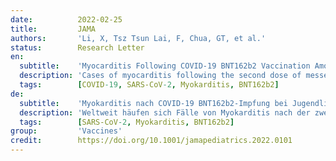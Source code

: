 ```yaml
---
date:          2022-02-25
title:         JAMA
authors:       'Li, X, Tsz Tsun Lai, F, Chua, GT, et al.'
status:        Research Letter
en:
  subtitle:    'Myocarditis Following COVID-19 BNT162b2 Vaccination Among Adolescents in Hong Kong'
  description: 'Cases of myocarditis following the second dose of messenger RNA (mRNA) vaccine are accruing worldwide, especially in younger male adults and adolescents. In weighing the risk of myocarditis against the benefit of preventing severe COVID-19, Norway, the UK, and Taiwan have suspended the second dose of mRNA vaccine for adolescents. Similarly, adolescents (aged 12-17 years) in Hong Kong have been recommended to receive 1 dose of BNT162b2 instead of 2 doses 21 days apart since September 15, 2021.'
  tags:        [COVID-19, SARS-CoV-2, Myokarditis, BNT162b2]
de:
  subtitle:    'Myokarditis nach COVID-19 BNT162b2-Impfung bei Jugendlichen in Hongkong'
  description: 'Weltweit häufen sich Fälle von Myokarditis nach der zweiten Dosis des Boten-RNA-Impfstoffs (mRNA), insbesondere bei jüngeren männlichen Erwachsenen und Jugendlichen. In Abwägung des Risikos einer Myokarditis gegenüber dem Nutzen der Verhinderung einer schweren COVID-19-Erkrankung haben Norwegen, das Vereinigte Königreich und Taiwan die zweite Dosis des mRNA-Impfstoffs für Jugendliche ausgesetzt. Ebenso wird Jugendlichen (im Alter von 12 bis 17 Jahren) in Hongkong seit dem 15. September 2021 empfohlen, eine Dosis BNT162b2 anstelle von zwei Dosen im Abstand von 21 Tagen zu erhalten.' 
  tags:        [SARS-CoV-2, Myokarditis, BNT162b2]
group:         'Vaccines'
credit:        https://doi.org/10.1001/jamapediatrics.2022.0101
---
```

